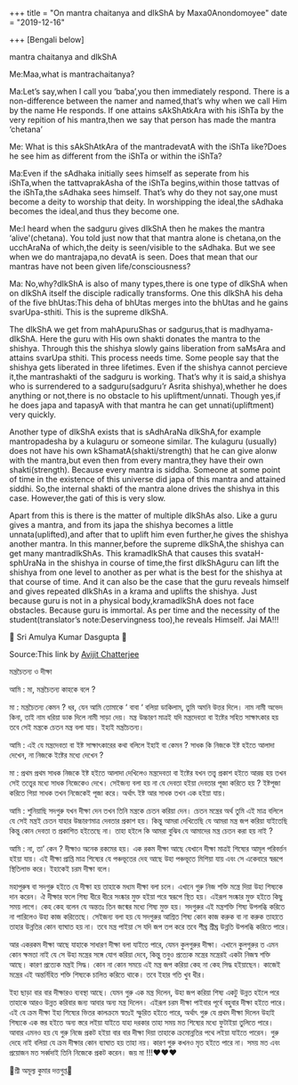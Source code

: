 +++
title = "On mantra chaitanya and dIkShA by Maxa0Anondomoyee"
date = "2019-12-16"

+++
\[Bengali below\]

mantra chaitanya and dIkShA

Me:Maa,what is mantrachaitanya?

Ma:Let’s say,when I call you ‘baba’,you then immediately respond. There
is a non-difference between the namer and named,that’s why when we call
Him by the name He responds. If one attains sAkShAtkAra with his iShTa
by the very repition of his mantra,then we say that person has made the
mantra ‘chetana’

Me: What is this sAkShAtkAra of the mantradevatA with the iShTa
like?Does he see him as different from the iShTa or within the iShTa?

Ma:Even if the sAdhaka initially sees himself as seperate from his
iShTa,when the tattvaprakAsha of the iShTa begins,within those tattvas
of the iShTa,the sAdhaka sees himself. That’s why do they not say,one
must become a deity to worship that deity. In worshipping the ideal,the
sAdhaka becomes the ideal,and thus they become one.

Me:I heard when the sadguru gives dIkShA then he makes the mantra
‘alive'(chetana). You told just now that that mantra alone is chetana,on
the ucchAraNa of which,the deity is seen/visible to the sAdhaka. But we
see when we do mantrajapa,no devatA is seen. Does that mean that our
mantras have not been given life/consciousness?

Ma: No,why?dIkShA is also of many types,there is one type of dIkShA when
on dIkShA itself the disciple radically transforms. One this dIkShA his
deha of the five bhUtas:This deha of bhUtas merges into the bhUtas and
he gains svarUpa-sthiti. This is the supreme dIkShA.

The dIkShA we get from mahApuruShas or sadgurus,that is madhyama-dIkShA.
Here the guru with His own shakti donates the mantra to the shishya.
Through this the shishya slowly gains liberation from saMsAra and
attains svarUpa sthiti. This process needs time. Some people say that
the shishya gets liberated in three lifetimes. Even if the shishya
cannot percieve it,the mantrashakti of the sadguru is working. That’s
why it is said,a shishya who is surrendered to a sadguru(sadguru’r
Asrita shishya),whether he does anything or not,there is no obstacle to
his upliftment/unnati. Though yes,if he does japa and tapasyA with that
mantra he can get unnati(upliftment) very quickly.

Another type of dIkShA exists that is sAdhAraNa dIkShA,for example
mantropadesha by a kulaguru or someone similar. The kulaguru (usually)
does not have his own kShamatA(shakti/strength) that he can give alonw
with the mantra,but even then from every mantra,they have their own
shakti(strength). Because every mantra is siddha. Someone at some point
of time in the existence of this universe did japa of this mantra and
attained siddhi. So,the internal shakti of the mantra alone drives the
shishya in this case. However,the gati of this is very slow.

Apart from this is there is the matter of multiple dIkShAs also. Like a
guru gives a mantra, and from its japa the shishya becomes a little
unnata(uplifted),and after that to uplift him even further,he gives the
shishya another mantra. In this manner,before the supreme dIkShA,the
shishya can get many mantradIkShAs. This kramadIkShA that causes this
svataH-sphUraNa in the shishya in course of time,the first dIkShAguru
can lift the shishya from one level to another as per what is the best
for the shishya at that course of time. And it can also be the case that
the guru reveals himself and gives repeated dIkShAs in a krama and
uplifts the shishya. Just because guru is not in a physical
body,kramadIkShA does not face obstacles. Because guru is immortal. As
per time and the necessity of the student(translator’s
note:Deservingness too),he reveals Himself. Jai MA!!!

🌺 Sri Amulya Kumar Dasgupta 🌺

Source:This link by [Avijit
Chatterjee](https://www.facebook.com/photo.php?fbid=635173640254989&set=a.166866030419088&type=3&theater)

মন্ত্রচৈতন‍্য ও দীক্ষা

আমি : মা, মন্ত্রচৈতন‍্য কাহকে বলে ?

মা : মন্ত্রচৈতন‍্য কেমন ? ধর, যেন আমি তোমাকে ‘ বাবা ‘ বলিয়া ডাকিলাম,
তুমি অমনি উত্তর দিলে। নাম নামী অভেদ কিনা, তাই নাম ধরিয়া ডাক দিলে নামী
সাড়া দেয়। মন্ত্র উচ্চারণ মাত্রই যদি মন্ত্রদেবতা বা ইষ্টের সহিত
সাক্ষাৎকার হয় তবে সেই মন্ত্রকে চেতন মন্ত্র বলা যায়। ইহাই মন্ত্রচৈতন‍্য।

আমি : এই যে মন্ত্রদেবতা বা ইষ্ট সাক্ষাৎকারের কথা বলিলে ইহাই বা কেমন ?
সাধক কি নিজকে ইষ্ট হইতে আলাদা দেখেন, না নিজকে ইষ্টের মধ্যে দেখেন ?

মা : প্রথম প্রথম সাধক নিজকে ইষ্ট হইতে আলাদা দেখিলেও মন্ত্রদেবতা বা
ইষ্টের যখন তত্ত্ব প্রকাশ হইতে আরম্ভ হয় তখন সেই তত্ত্বের মধ্যে সাধক
নিজেকেও দেখে। সেইজন্য বলা হয় না যে দেবতা হইয়া দেবতার পূজা করিতে হয় ?
ইষ্টপূজা করিতে গিয়া সাধক তখন নিজেকেই পূজা করে। অর্থাৎ ইষ্ট আর সাধক তখন
এক হইয়া যায়।

আমি : শুনিয়াছি সদগুরু যখন দীক্ষা দেন তখন তিনি মন্ত্রকে চেতন করিয়া দেন।
চেতন মন্ত্রের অর্থ তুমি এই মাত্র বলিলে যে সেই মন্ত্রই চেতন যাহার
উচ্চারণমাত্র দেবতার প্রকাশ হয়। কিন্তু আমরা দেখিতেছি যে আমরা মন্ত্র জপ
করিয়া যাইতেছি কিন্তু কোন দেবতা ত প্রকাশিত হইতেছে না। তাহা হইলে কি আমরা
বুঝিব যে আমাদের মন্ত্র চেতন করা হয় নাই ?

আমি : না, তা’ কেন ? দীক্ষাও অনেক রকমের হয়। এক রকম দীক্ষা আছে যেখানে
দীক্ষা মাত্রই শিষ‍্যের আমূল পরিবর্ত্তন হইয়া যায়। এই দীক্ষা প্রাপ্তি
মাত্র শিষ‍্যের যে পঞ্চভূতের দেহ আছে উহা পঞ্চভূতে মিশিয়া যায় এবং সে
একেবারে স্বরূপে স্থিতিলাভ করে। ইহাকেই চরম দীক্ষা বলে।

মহাপুরুষ বা সদগুরু হইতে যে দীক্ষা হয় তাহাকে মধ‍্যম দীক্ষা বলা চলে। এখানে
গুরু নিজ শক্তি মন্ত্রে দিয়া উহা শিষ‍্যকে দান করেন। ঐ দীক্ষার ফলে শিষ‍্য
ধীরে ধীরে সংষ্কার মুক্ত হইয়া পরে স্বরূপে স্থিত হয়। এইরূপ সংষ্কার মুক্ত
হইতে কিছু সময় লাগে। কেহ কেহ বলেন যে অন্ততঃ তিন জন্মের মধ্যে শিষ‍্য মুক্ত
হয়। সদগুরুর এই মন্ত্রশক্তি শিষ‍্য উপলব্ধি করিতে না পারিলেও উহা কাজ
করিতেছে। সেইজন্য বলা হয় যে সদগুরুর আশ্রিত শিষ‍্য কোন কাজ করুক বা না করুক
তাহাতে তাহার উন্নতির কোন ব‍্যাঘাত হয় না। তবে মন্ত্র পাইয়া সে যদি জপ তপ
করে তবে শীঘ্র শ্রীঘ্র উন্নতি উপলব্ধি করিতে পারে।

আর একরকম দীক্ষা আছে যাহাকে সাধারণ দীক্ষা বলা যাইতে পারে, যেমন কুলগুরুর
দীক্ষা। এখানে কুলগুরুর ত এমন কোন ক্ষমতা নাই যে সে উহা মন্ত্রের সঙ্গে যোগ
করিয়া দেবে, কিন্তু তবুও প্রত‍্যেক মন্ত্রের মন্ত্রেরই একটা নিজস্ব শক্তি
আছে। কারণ প্রত‍্যেক মন্ত্রই সিদ্ধ। কোন না কোন সময়ে এই মন্ত্র জপ করিয়া
কেহ না কেহ সিদ্ধ হইয়াছেন। কাজেই মন্ত্রের এই অন্তর্নিহিত শক্তি শিষ‍্যকে
চালিত করিতে থাকে। তবে ইহার গতি খুব ধীর।

ইহা ছাড়া বার বার দীক্ষারও ব‍্যবস্থা আছে। যেমন গুরু এক মন্ত্র দিলেন, উহা
জপ করিয়া শিষ‍্য একটু উন্নত হইলে পরে তাহাকে আরও উন্নত করিবার জন্য আবার
অন্য মন্ত্র দিলেন। এইরূপ চরম দীক্ষা পাইবার পূর্বে বহুবার দীক্ষা হইতে
পারে। এই যে ক্রম দীক্ষা ইহা শিষ‍্যের ভিতর কালক্রমে স্বতঃই স্ফুরিত হইতে
পারে, অর্থাৎ গুরু যে প্রথম দীক্ষা দিলেন উহাই শিষ‍্যকে এক স্তর হইতে অন্য
স্তরে লইয়া যাইতে যাহা দরকার তাহা সময় মত শিষ‍্যের মধ্যে ফুটাইয়া তুলিতে
পারে। আবার এমনও হয় যে গুরু নিজে প্রকট হইয়া বার বার দীক্ষা দিয়া তাহাকে
ক্রমোন্নতির পথে লইয়া যাইতে পারেন। গুরু দেহে নাই বলিয়া যে ক্রম দীক্ষার
কোন ব‍্যাঘাত হয় তাহা নয়। কারণ গুরু কখনও মৃত হইতে পারে না। সময় মত এবং
প্রয়োজন মত সর্ব্বদাই তিনি নিজেকে প্রকট করেন। জয় মা !!!♥️♥️♥️

🌺শ্রী অমূল্য কুমার দত্তগুপ্ত🌺


